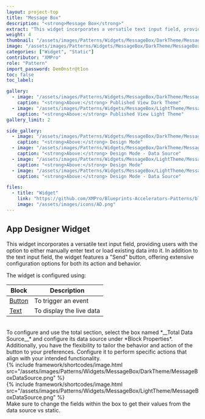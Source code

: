 ```yaml
---
layout: project-top
title: "Message Box"
description: "<strong>Message Box</strong>"
extract: "This widget incorporates a versatile text input field, providing users with the option to either manually enter text or load existing data into it."
weight: 4
thumbnail: "/assets/images/Patterns/Widgets/MessageBox/DarkTheme/MessageBoxPublishedMode.png"
image: "/assets/images/Patterns/Widgets/MessageBox/DarkTheme/MessageBoxPublishedMode.png"
categories: ["Widget", "Static"]
contributor: "XMPro"
role: "Pattern"
import_password: Dem0nstr@t1on
toc: false
toc_label: 

gallery:
  - image: "/assets/images/Patterns/Widgets/MessageBox/DarkTheme/MessageBoxPublishedMode.png"
    caption: "<strong>Above:</strong> Published View Dark Theme"
  - image: "/assets/images/Patterns/Widgets/MessageBox/LightTheme/MessageBoxPublishedMode.png"
    caption: "<strong>Above:</strong> Published View Light Theme"
gallery_limit: 2

side_gallery:
  - image: "/assets/images/Patterns/Widgets/MessageBox/DarkTheme/MessageBoxDesignMode.png"
    caption: "<strong>Above:</strong> Design Mode"
  - image: "/assets/images/Patterns/Widgets/MessageBox/DarkTheme/MessageBoxDataSource.png"
    caption: "<strong>Above:</strong> Design Mode - Data Source"
  - image: "/assets/images/Patterns/Widgets/MessageBox/LightTheme/MessageBoxDesignMode.png"
    caption: "<strong>Above:</strong> Design Mode"
  - image: "/assets/images/Patterns/Widgets/MessageBox/LightTheme/MessageBoxDataSource.png"
    caption: "<strong>Above:</strong> Design Mode - Data Source"

files:
  - title: "Widget"
    link: "https://github.com/XMPro/Blueprints-Accelerators-Patterns/blob/master/Patterns/Widgets/Message%20Box%20Indicator%20Static.xwid"
    image: "/assets/images/icons/AD.png"
---
```


## App Designer Widget
This widget incorporates a versatile text input field, providing users with the option to either manually enter text or load existing data into it. In addition to the text input field, the widget features a "Send" button, offering extensive configuration options for both its action and behavior.

The widget is configured using: 

| Block                                  | Description                                                  |
| -------------------------------------- | ------------------------------------------------------------ |
| [Button](https://documentation.xmpro.com/blocks-toolbox/basic/button) | To trigger an event |
| [Text](https://documentation.xmpro.com/blocks-toolbox/basic/text) | To display the live data |

<br />
To configure and use the total section, select the box named *__Total Data Source__* and configure its data source under *Block Properties*. Additionally, you have the flexibility to tailor the behavior and action of the button to your preferences. Configure it to perform specific actions that align with your intended functionality.  
<div class="inline_image">{% include framework/shortcodes/image.html src="/assets/images/Patterns/Widgets/MessageBox/DarkTheme/MessageBoxDataSource.png" %}</div>
<div class="inline_image">{% include framework/shortcodes/image.html src="/assets/images/Patterns/Widgets/MessageBox/LightTheme/MessageBoxDataSource.png" %}</div>
Make sure to change the fields within the box to get their values from the data source vs static.
